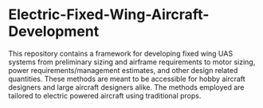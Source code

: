 # Electric-Fixed-Wing-Aircraft-Development
This repository contains a framework for developing fixed wing UAS systems from preliminary sizing and airframe requirements to motor sizing, power requirements/management estimates, and other design related quantities. These methods are meant to be accessible for hobby aircraft designers and large aircraft designers alike.  The methods employed are tailored to electric powered aircraft using traditional props.
